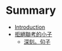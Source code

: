 # Summary

* [Introduction](README.md)
* [拒絕聯考的小子](chapter1.md)
  * [深刻。句子](chapter1/shen-ke-3002-ju-zi.md)


